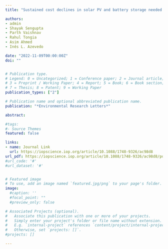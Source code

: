 ```yaml
---
title: "Sustained cost declines in solar PV and battery storage needed to eliminate coal generation in India" 

authors:
- admin
- Shayak Sengupta
- Parth Vaishnav 
- Rahul Tongia
- Asim Ahmed
- Inês L. Azevedo

date: "2022-11-09T00:00:00Z"
doi: ""


# Publication type.
# Legend: 0 = Uncategorized; 1 = Conference paper; 2 = Journal article;
# 3 = Preprint / Working Paper; 4 = Report; 5 = Book; 6 = Book section;
# 7 = Thesis; 8 = Patent; 9 = Working Paper
publication_types: ["2"]

# Publication name and optional abbreviated publication name.
publication: "*Environmental Research Letters*"

abstract: 

#tags:
#- Source Themes
featured: false

links:
- name: Journal Link
  url: https://iopscience.iop.org/article/10.1088/1748-9326/ac98d8
url_pdf: https://iopscience.iop.org/article/10.1088/1748-9326/ac98d8/pdf
#url_code: '#'
#url_dataset: '#'


# Featured image
# To use, add an image named `featured.jpg/png` to your page's folder. 
image:
  #caption: ''
  #focal_point: ""
  #preview_only: false

# Associated Projects (optional).
#   Associate this publication with one or more of your projects.
#   Simply enter your project's folder or file name without extension.
#   E.g. `internal-project` references `content/project/internal-project/index.md`.
#   Otherwise, set `projects: []`.
#projects: []

---
```



